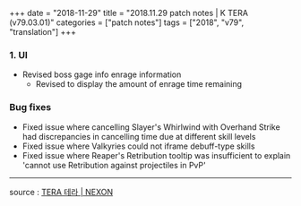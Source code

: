 +++
date = "2018-11-29"
title = "2018.11.29 patch notes | K TERA (v79.03.01)"
categories = ["patch notes"]
tags = ["2018", "v79", "translation"]
+++

### 1. UI 
- Revised boss gage info enrage information
  - Revised to display the amount of enrage time remaining 

### Bug fixes 
- Fixed issue where cancelling Slayer's Whirlwind with Overhand Strike had discrepancies in cancelling time due at different skill levels 
- Fixed issue where Valkyries could not iframe debuff-type skills 
- Fixed issue where Reaper's Retribution tooltip was insufficient to explain 'cannot use Retribution against projectiles in PvP'

----

source : [TERA 테라 | NEXON](http://tera.nexon.com/news/update/view.aspx?n4articlesn=367)
